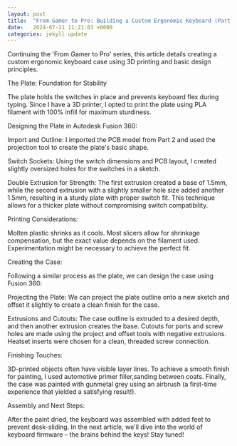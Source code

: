 ```yaml
---
layout: post
title:  "From Gamer to Pro: Building a Custom Ergonomic Keyboard (Part 3) - Case Design"
date:   2024-07-21 11:21:03 +0000
categories: jekyll update
---
```

Continuing the 'From Gamer to Pro' series, this article details creating a custom ergonomic keyboard case using 3D printing and basic design principles.

The Plate: Foundation for Stability

The plate holds the switches in place and prevents keyboard flex during typing. Since I have a 3D printer, I opted to print the plate using PLA filament with 100% infill for maximum sturdiness.

Designing the Plate in Autodesk Fusion 360:

Import and Outline: I imported the PCB model from Part 2 and used the projection tool to create the plate's basic shape.

Switch Sockets: Using the switch dimensions and PCB layout, I created slightly oversized holes for the switches in a sketch.

Double Extrusion for Strength: The first extrusion created a base of 1.5mm, while the second extrusion with a slightly smaller hole size added another 1.5mm, resulting in a sturdy plate with proper switch fit. This technique allows for a thicker plate without compromising switch compatibility.

Printing Considerations:

Molten plastic shrinks as it cools. Most slicers allow for shrinkage compensation, but the exact value depends on the filament used. Experimentation might be necessary to achieve the perfect fit.

Creating the Case:

Following a similar process as the plate, we can design the case using Fusion 360:

Projecting the Plate: We can project the plate outline onto a new sketch and offset it slightly to create a clean finish for the case.

Extrusions and Cutouts: The case outline is extruded to a desired depth, and then another extrusion creates the base. Cutouts for ports and screw holes are made using the project and offset tools with negative extrusions. Heatset inserts were chosen for a clean, threaded screw connection.

Finishing Touches:

3D-printed objects often have visible layer lines. To achieve a smooth finish for painting, I used automotive primer filler,sanding between coats. Finally, the case was painted with gunmetal grey using an airbrush (a first-time experience that yielded a satisfying result!).

Assembly and Next Steps:

After the paint dried, the keyboard was assembled with added feet to prevent desk-sliding. In the next article, we'll dive into the world of keyboard firmware – the brains behind the keys! Stay tuned!
